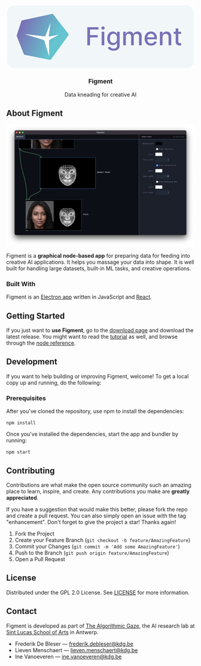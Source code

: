 <div align="center">
    <a href="https://www.figmentapp.com/"><img src=".github/figment-badge.png" alt="Badge" width="500"></a>
    <h3>Figment</h3>
    <p>Data kneading for creative AI</p>
</div>

## About Figment

[![Figment Screen Shot](.github/figment-screenshot-ml.png)](https://www.figmentapp.com/)

Figment is a **graphical node-based app** for preparing data for feeding into creative AI applications. It helps you massage your data into shape. It is well built for handling large datasets, built-in ML tasks, and creative operations.

### Built With

Figment is an [Electron app](https://www.electronjs.org/) written in JavaScript and [React](https://reactjs.org/).

## Getting Started

If you just want to **use Figment**, go to the [download page](https://figmentapp.com/download/) and download the latest release. You might want to read the [tutorial](https://figmentapp.com/docs/tutorials/) as well, and browse through the [node reference](https://figmentapp.com/docs/nodes/).

## Development

If you want to help building or improving Figment, welcome! To get a local copy up and running, do the following:

### Prerequisites

After you've cloned the repository, use npm to install the dependencies:

```
npm install
```

Once you've installed the dependencies, start the app and bundler by running:

```
npm start
```

## Contributing

Contributions are what make the open source community such an amazing place to learn, inspire, and create. Any contributions you make are **greatly appreciated**.

If you have a suggestion that would make this better, please fork the repo and create a pull request. You can also simply open an issue with the tag "enhancement".
Don't forget to give the project a star! Thanks again!

1. Fork the Project
2. Create your Feature Branch (`git checkout -b feature/AmazingFeature`)
3. Commit your Changes (`git commit -m 'Add some AmazingFeature'`)
4. Push to the Branch (`git push origin feature/AmazingFeature`)
5. Open a Pull Request

## License

Distributed under the GPL 2.0 License. See [LICENSE](LICENSE) for more information.

## Contact

Figment is developed as part of [The Algorithmic Gaze](https://algorithmicgaze.com/), the AI research lab at [Sint Lucas School of Arts](https://sintlucasantwerpen.be/) in Antwerp.

- Frederik De Bleser — frederik.debleser@kdg.be
- Lieven Menschaert — lieven.menschaert@kdg.be
- Ine Vanoeveren — ine.vanoeveren@kdg.be